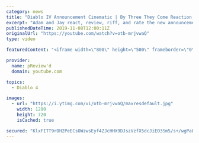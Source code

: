 ```yaml
---
category: news
title: "Diablo IV Announcement Cinematic | By Three They Come Reaction / Review / Rating"
excerpt: "Adam and Jay react, review, riff, and rate the new announcement cinematic everyone wanted to see last year at Blizzcon, Diablo IV 'By Three They Come'."
publishedDateTime: 2019-11-08T12:00:11Z
originalUrl: "https://youtube.com/watch?v=otb-mrjvwaQ"
type: video

featuredContent: "<iframe width=\"800\" height=\"500\" frameborder=\"0\" src=\"https://www.youtube.com/embed/otb-mrjvwaQ\" allow=\"accelerometer; autoplay; encrypted-media; gyroscope; picture-in-picture\" allowfullscreen></iframe>"

provider:
  name: pReview'd
  domain: youtube.com

topics:
  - Diablo 4

images:
  - url: "https://i.ytimg.com/vi/otb-mrjvwaQ/maxresdefault.jpg"
    width: 1280
    height: 720
    isCached: true

secured: "KlxFITT9rDH2PeECsOWzwsEyf4ZJcHHX9DJszVzfX5dcJiEO3Sm5/s+/wgPaLkM2dDQWaqa7BVTcfB2ocbeDe6WeJZpVVcPz6WDkFS9LctlE80n0C6v250Zq2UvxXxMujvY0Qh9VVAKi6AeXx1Jk30PbpajnkftL/I7MlQR77ZbHS6xuCV0+G0c7Qs51mDgImpxjLdIH7c9DSxYNl/J8FclIKRDLsvQ5x+fmJCA++/4j3G9GR3GrjFlG8dKUQ1cTFfawO3Qw9wXDhJWOLsJOGn0f4SxXGi16h8QWfQae26Ywx4o9vOTYeL7+GTjFgYZqWWzmczElWJ5GLe4kA19pdRzaETz1bka4uXyao3O7hmh/EEzRf+4h6t01vP4J1WICz/Xdt9QTa06aYScCQiyWlslpL9gYuhQdrgjRkPc/py4z76r3s6nDpmXlFDKAMSEU;DmyP/MT9BSAWkD+WTKVLZA=="
---
```


